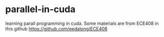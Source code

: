 # parallel-in-cuda
learning parall programming in cuda. Some materials are from ECE408 in this github https://github.com/eedalong/ECE408
